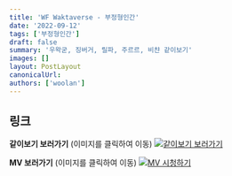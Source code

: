 ```yaml
---
title: 'WF Waktaverse - 부정형인간'
date: '2022-09-12'
tags: ['부정형인간']
draft: false
summary: '우왁굳, 징버거, 릴파, 주르르, 비챤 같이보기'
images: []
layout: PostLayout
canonicalUrl:
authors: ['woolan']
---
```


## 링크

**같이보기 보러가기** (이미지를 클릭하여 이동)
[![같이보기 보러가기](https://cdn.discordapp.com/attachments/1136601898116464710/1211650793904807976/logo.png?ex=65eef8bc&is=65dc83bc&hm=95dc0e08c1f43025dd60def429896697b3787a9f923593eb50b24e9fb6280361&)](https://cafe.naver.com/steamindiegame/7603510)

**MV 보러가기** (이미지를 클릭하여 이동)
[![MV 시청하기](https://i.ytimg.com/vi/hG-Wd3cJIuM/maxresdefault.jpg)](https://youtu.be/hG-Wd3cJIuM)
